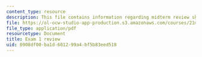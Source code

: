 ```yaml
---
content_type: resource
description: This file contains information regarding midterm review sheet.
file: https://ol-ocw-studio-app-production.s3.amazonaws.com/courses/21m-030-introduction-to-world-music-spring-2013/0908df00ba1d601299a4bf5b83eed518_MIT21M_030S13_exam1review.pdf
file_type: application/pdf
resourcetype: Document
title: Exam 1 review
uid: 0908df00-ba1d-6012-99a4-bf5b83eed518
---
```

